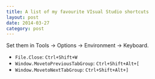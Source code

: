```yaml
---
title: A list of my favourite VIsual Studio shortcuts
layout: post
date: 2014-03-27
category: post
---
```


Set them in Tools -> Options -> Environment -> Keyboard.

- `File.Close`: `Ctrl+Shift+W`
- `Window.MovetoPreviousTabGroup`: `Ctrl+Shift+Alt+[`
- `Window.MovetoNextTabGroup`: `Ctrl+Shift+Alt+]`